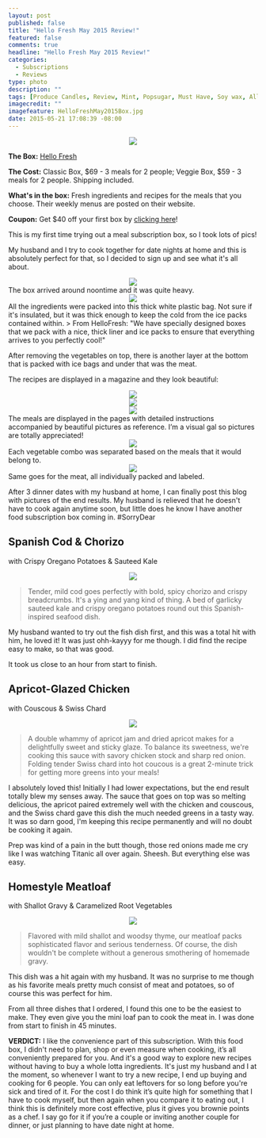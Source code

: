 ```yaml
---
layout: post
published: false
title: "Hello Fresh May 2015 Review!"
featured: false
comments: true
headline: "Hello Fresh May 2015 Review!"
categories: 
  - Subscriptions
  - Reviews
type: photo
description: ""
tags: [Produce Candles, Review, Mint, Popsugar, Must Have, Soy wax, All natural]
imagecredit: ""
imagefeature: HelloFreshMay2015Box.jpg
date: 2015-05-21 17:08:39 -08:00
---
```


<CENTER><IMG SRC='/images/HelloFreshLogo.jpg'></CENTER>
<p><b>The Box:</b> <a href="http://www.hellofresh.com/?c=3E724E">Hello Fresh</a></p>
<p><b>The Cost:</b> Classic Box, $69 - 3 meals for 2 people; Veggie Box, $59 - 3 meals for 2 people. Shipping included.</p>
<p><b>What's in the box:</b> Fresh ingredients and recipes for the meals that you choose. Their weekly menus are posted on their website.</p>
<p><b>Coupon:</b> Get $40 off your first box by <a href="http://www.hellofresh.com/?c=3E724E">clicking here</a>!</p>

<p>This is my first time trying out a meal subscription box, so I took lots of pics!</p> 

<p>My husband and I try to cook together for date nights at home and this is absolutely perfect for that, so I decided to sign up and see what it's all about.</p>

<center><img src='/images/HelloFreshMay2015Box.jpg'></center>
The box arrived around noontime and it was quite heavy.

<center><img src='/images/HelloFreshMay2015Collage.jpg'></center>
All the ingredients were packed into this thick white plastic bag. Not sure if it's insulated, but it was thick enough to keep the cold from the ice packs contained within.
> From HelloFresh: "We have specially designed boxes that we pack with a nice, thick liner and ice packs to ensure that everything arrives to you perfectly cool!"

<p>After removing the vegetables on top, there is another layer at the bottom that is packed with ice bags and under that was the meat.</p>

<p>The recipes are displayed in a magazine and they look beautiful:</p>

<center><img src='/images/HelloFreshMay2015Magazine2.jpg'></center>
<center><img src='/images/HelloFreshMay2015Magazine3.jpg'></center>
<center><img src='/images/HelloFreshMay2015Magazine4.jpg'></center>
The meals are displayed in the pages with detailed instructions accompanied by beautiful pictures as reference. I’m a visual gal so pictures are totally appreciated!

<center><img src='/images/HelloFreshMay2015Vegetables.jpg'></center>
<figcaption>Each vegetable combo was separated based on the meals that it would belong to.</figcaption>

<center><img src='/images/HelloFreshMay2015Meat.jpg'></center>
<figcaption>Same goes for the meat, all individually packed and labeled.</figcaption>


<p>After 3 dinner dates with my husband at home, I can finally post this blog with pictures of the end results. My husband is relieved that he doesn't have to cook again anytime soon, but little does he know I have another food subscription box coming in. #SorryDear</p>

## Spanish Cod & Chorizo 
with Crispy Oregano Potatoes & Sauteed Kale

<center><img src='/images/HelloFreshMay2015Cod.jpg'></center>

> Tender, mild cod goes perfectly with bold, spicy chorizo and crispy breadcrumbs. It's a ying and yang kind of thing. A bed of garlicky sauteed kale and crispy oregano potatoes round out this Spanish-inspired seafood dish.

<p>My husband wanted to try out the fish dish first, and this was a total hit with him, he loved it! It was just ohh-kayyy for me though. I did find the recipe easy to make, so that was good.</p>

<p>It took us close to an hour from start to finish.</p>

## Apricot-Glazed Chicken 
with Couscous & Swiss Chard

<center><img src='/images/HelloFreshMay2015Chicken.jpg'></center>

> A double whammy of apricot jam and dried apricot makes for a delightfully sweet and sticky glaze. To balance its sweetness, we're cooking this sauce with savory chicken stock and sharp red onion. Folding tender Swiss chard into hot coucous is a great 2-minute trick for getting more greens into your meals!

<p>I absolutely loved this! Initially I had lower expectations, but the end result totally blew my senses away. The sauce that goes on top was so melting delicious, the apricot paired extremely well with the chicken and couscous, and the Swiss chard gave this dish the much needed greens in a tasty way. It was so darn good, I'm keeping this recipe permanently and will no doubt be cooking it again.</p>

<p>Prep was kind of a pain in the butt though, those red onions made me cry like I was watching Titanic all over again. Sheesh. But everything else was easy.</p>

## Homestyle Meatloaf 
with Shallot Gravy & Caramelized Root Vegetables

<center><img src='/images/HelloFreshMay2015Meatloaf.jpg'></center>

> Flavored with mild shallot and woodsy thyme, our meatloaf packs sophisticated flavor and serious tenderness. Of course, the dish wouldn't be complete without a generous smothering of homemade gravy.

<p>This dish was a hit again with my husband. It was no surprise to me though as his favorite meals pretty much consist of meat and potatoes, so of course this was perfect for him.</p>

<p>From all three dishes that I ordered, I found this one to be the easiest to make. They even give you the mini loaf pan to cook the meat in. I was done from start to finish in 45 minutes.</p>

<p><b>VERDICT:</b> I like the convenience part of this subscription. With this food box, I didn't need to plan, shop or even measure when cooking, it’s all conveniently prepared for you. And it's a good way to explore new recipes without having to buy a whole lotta ingredients. It's just my husband and I at the moment, so whenever I want to try a new recipe, I end up buying and cooking for 6 people. 
You can only eat leftovers for so long before you're sick and tired of it. 
For the cost I do think it’s quite high for something that I have to cook myself, but then again when you compare it to eating out, I think this is definitely more cost effective, plus it gives you brownie points as a chef. I say go for it if you’re a couple or inviting another couple for dinner, or just planning to have date night at home.</p>
